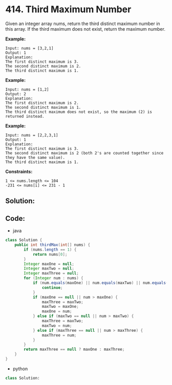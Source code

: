 # 414. Third Maximum Number

Given an integer array nums, return the third distinct maximum number in this array. If the third maximum does not exist, return the maximum number.

**Example:**

```
Input: nums = [3,2,1]
Output: 1
Explanation:
The first distinct maximum is 3.
The second distinct maximum is 2.
The third distinct maximum is 1.
```

**Example:**

```
Input: nums = [1,2]
Output: 2
Explanation:
The first distinct maximum is 2.
The second distinct maximum is 1.
The third distinct maximum does not exist, so the maximum (2) is returned instead.
```


**Example:**

```
Input: nums = [2,2,3,1]
Output: 1
Explanation:
The first distinct maximum is 3.
The second distinct maximum is 2 (both 2's are counted together since they have the same value).
The third distinct maximum is 1.
```

**Constraints:**

```
1 <= nums.length <= 104
-231 <= nums[i] <= 231 - 1
```

## Solution:



## Code:

* java
  
```java
class Solution {
    public int thirdMax(int[] nums) {
        if (nums.length == 1) {
            return nums[0];
        }
        Integer maxOne = null;
        Integer maxTwo = null;
        Integer maxThree = null;
        for (Integer num : nums) {
            if (num.equals(maxOne) || num.equals(maxTwo) || num.equals(maxThree)){
                continue;
            }
            if (maxOne == null || num > maxOne) {
                maxThree = maxTwo;
                maxTwo = maxOne;
                maxOne = num;
            } else if (maxTwo == null || num > maxTwo) {
                maxThree = maxTwo;
                maxTwo = num;
            } else if (maxThree == null || num > maxThree) {
                maxThree = num;
            }
        }
        return maxThree == null ? maxOne : maxThree;
    }
}
```


* python

```py
class Solution:
```


